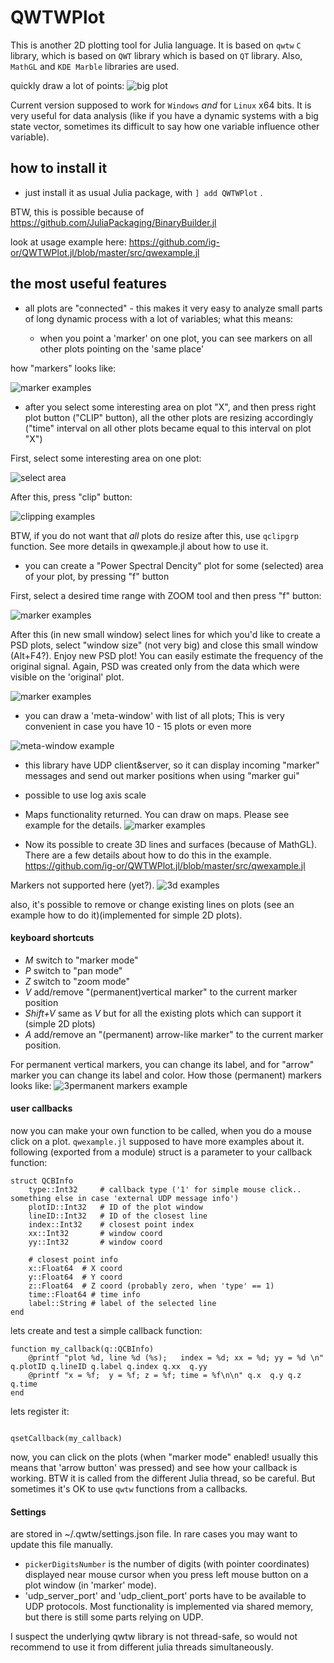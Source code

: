 # QWTWPlot
This is another 2D plotting tool for Julia language.  It is based on `qwtw` `C` library, which is based on `QWT` library which is based on `QT` library. Also, `MathGL` and `KDE Marble` libraries are used.

quickly draw a lot of points:
 ![](docs/img/logo.png "big plot")

Current version supposed to work for `Windows` _and_ for `Linux` x64 bits.
It is very useful for data analysis (like if you have a dynamic systems with a big state vector, sometimes its difficult to say how one variable influence other variable).

## how to install it

* just install it as usual Julia package, with `] add QWTWPlot` .  

BTW, this is possible because of https://github.com/JuliaPackaging/BinaryBuilder.jl

look at usage example here: https://github.com/ig-or/QWTWPlot.jl/blob/master/src/qwexample.jl


## the most useful features

* all plots are "connected" - this makes it very easy to analyze small parts of long dynamic process with a lot of variables;  what this means:


  * when you point a 'marker' on one plot, you can see markers on all other plots pointing on the 'same place'

how "markers" looks like:

 ![](docs/img/marker.png "marker examples")


  * after you select some interesting area on plot "X", and then press right plot button ("CLIP" button),  all the other plots are resizing accordingly ("time" interval on all other plots became equal to this interval on plot "X")

First, select some interesting area on one plot:

 ![](docs/img/clip-1.png "select area")

After this, press "clip" button:

 ![](docs/img/clip-2.png "clipping examples")
 
 BTW, if you do not want that *all* plots do resize after this, use `qclipgrp` function. See more details in qwexample.jl about how to use it.


* you can create a "Power Spectral Dencity" plot for some  (selected) area of your plot, by pressing "f" button

First, select a desired time range with ZOOM tool and then press "f" button:

![](docs/img/psd-1.png "marker examples")

After this (in new small window) select lines for which you'd like to create a PSD plots, select "window size" (not very big) and close this small window (Alt+F4?).  Enjoy new PSD plot! You can easily estimate the frequency of the original signal. Again, PSD was created only from the data which were visible on the 'original' plot.

![](docs/img/psd-2.png "marker examples")

* you can draw a 'meta-window' with list of all plots; This is very convenient in case you have 10 - 15 plots or even more

![](docs/img/meta-window.png "meta-window example")

* this library have UDP client&server, so it can display incoming "marker" messages and send out marker positions when using "marker gui"
 * possible to use log axis scale

 * Maps functionality returned. You can draw on maps. Please see example for the details.
 ![](docs/img/map-example.png "marker examples")
 

 * Now its possible to create 3D lines and surfaces (because of MathGL).  There are a few details about how to do this in the example.    https://github.com/ig-or/QWTWPlot.jl/blob/master/src/qwexample.jl
 
 Markers not supported here (yet?).
 ![](docs/img/3d.png "3d examples")

 also,  it's possible to remove or change existing lines on plots (see an example how to do it)(implemented for simple 2D plots).

 #### keyboard shortcuts
 * _M_ switch to "marker mode"
 * _P_ switch to "pan mode"
 * _Z_ switch to "zoom mode"
 * _V_ add/remove "(permanent)vertical marker" to the current marker position
 * _Shift+V_  same as _V_ but for all the existing plots which can support it (simple 2D plots)
 * _A_  add/remove an "(permanent) arrow-like marker" to the current marker position.

 For permanent vertical markers, you can change its label, and for "arrow" marker you can change its label and color.
 How those (permanent) markers looks like:
 ![](docs/img/pm.png "3permanent markers example")

 #### user callbacks

  now you can make your own function to be called, when  you do a mouse click on a plot. `qwexample.jl` supposed to have more examples about it.
 following (exported from a module) struct is a parameter to your callback function:

```
struct QCBInfo
	type::Int32		# callback type ('1' for simple mouse click.. something else in case 'external UDP message info')
	plotID::Int32	# ID of the plot window
	lineID::Int32	# ID of the closest line
	index::Int32	# closest point index
	xx::Int32		# window coord
	yy::Int32		# window coord

	# closest point info
	x::Float64	# X coord
	y::Float64	# Y coord
	z::Float64  # Z coord (probably zero, when 'type' == 1)
	time::Float64 # time info
	label::String # label of the selected line
end
```
 lets create and test a simple callback function:
```
function my_callback(q::QCBInfo)
	@printf "plot %d, line %d (%s);   index = %d; xx = %d; yy = %d \n" q.plotID q.lineID q.label q.index q.xx  q.yy
	@printf "x = %f;  y = %f; z = %f; time = %f\n\n" q.x  q.y q.z q.time
end
```

lets register it:

```

qsetCallback(my_callback)
```

now, you can click on the plots (when "marker mode" enabled! usually this means that 'arrow button' was pressed)
 and see how your callback is working.
 BTW it is called from the different Julia thread, so be careful. But sometimes it's OK to use `qwtw` functions from a callbacks. 


#### Settings 
are stored in ~/.qwtw/settings.json file. In rare cases you may want to update this file manually. 
 * `pickerDigitsNumber` is the number of digits (with pointer coordinates) displayed near mouse cursor when you press left mouse button on a plot window (in 'marker' mode).
 * 'udp_server_port' and 'udp_client_port' ports have to be available to UDP protocols. Most functionality is implemented via shared memory, but there is still some parts relying on UDP. 

 I suspect the underlying qwtw library is not thread-safe, so would not recommend to use it from different julia threads simultaneously. 
 
